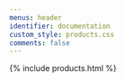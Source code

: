 ```yaml
---
menus: header
identifier: documentation
custom_style: products.css
comments: false
---
```


{% include products.html %}